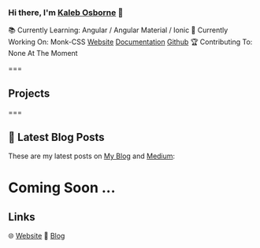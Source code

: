 
### Hi there, I'm [Kaleb Osborne](https://kalebosborne.com) 👋
 
📚 Currently Learning: Angular / Angular Material / Ionic
🔨 Currently Working On: Monk-CSS [Website](http://monkcss.tk) [Documentation](http://monkcss.tk/documentation) [Github](https://github.com/kalebosborne/monk-css)
🏆 Contributing To: None At The Moment


===

## Projects

===

## 📝 Latest Blog Posts

These are my latest posts on [My Blog](https://blog.kalebosborne.com) and [Medium](https://medium.com/@kalebosborne):

Coming Soon ...
===

## Links

🌐 [Website](https://kalebosborne.com)
📝 [Blog](https://blog.kalebosborne.com)







